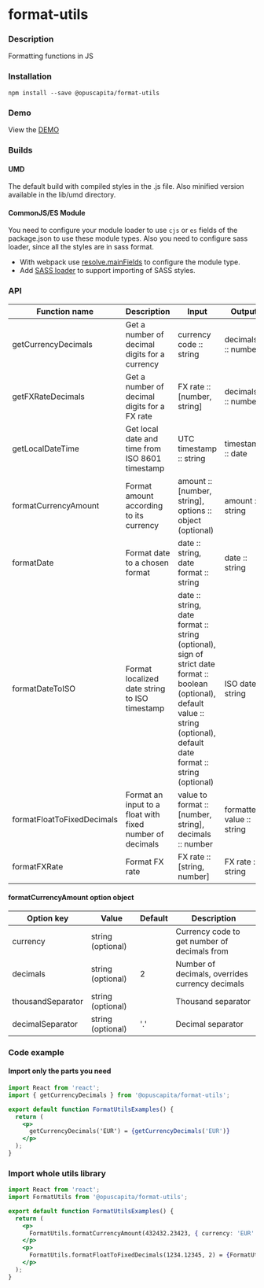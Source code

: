 # format-utils

### Description
Formatting functions in JS

### Installation
```
npm install --save @opuscapita/format-utils
```

### Demo
View the [DEMO](https://opuscapita.github.io/format-utils)

### Builds
#### UMD
The default build with compiled styles in the .js file. Also minified version available in the lib/umd directory.
#### CommonJS/ES Module
You need to configure your module loader to use `cjs` or `es` fields of the package.json to use these module types.
Also you need to configure sass loader, since all the styles are in sass format.
* With webpack use [resolve.mainFields](https://webpack.js.org/configuration/resolve/#resolve-mainfields) to configure the module type.
* Add [SASS loader](https://github.com/webpack-contrib/sass-loader) to support importing of SASS styles.

### API
| Function name            | Description                                     | Input                                   | Output             | 
| ------------------------ | ----------------------------------------------- | ----------------------------------------| ------------------ |
| getCurrencyDecimals      | Get a number of decimal digits for a currency   | currency code :: string                 | decimals :: number |
| getFXRateDecimals        | Get a number of decimal digits for a FX rate    | FX rate :: [number, string]             | decimals :: number |
| getLocalDateTime         | Get local date and time from ISO 8601 timestamp | UTC timestamp :: string                 | timestamp :: date  |
| formatCurrencyAmount     | Format amount according to its currency         | amount :: [number, string], options :: object (optional) | amount :: string |
| formatDate               | Format date to a chosen format                  | date :: string, date format :: string   | date :: string     |
| formatDateToISO          | Format localized date string to ISO timestamp   | date :: string, date format :: string (optional), sign of strict date format :: boolean (optional), default value :: string (optional), default date format :: string (optional) | ISO date :: string |
| formatFloatToFixedDecimals | Format an input to a float with fixed number of decimals | value to format :: [number, string], decimals :: number | formatted value :: string |
| formatFXRate             | Format FX rate                                  | FX rate :: [string, number]             | FX rate :: string  |

#### formatCurrencyAmount option object
| Option key          | Value             | Default | Description                                     |
| ------------------- | ----------------- | ------- | ----------------------------------------------- |
| currency            | string (optional) |         | Currency code to get number of decimals from    |
| decimals            | string (optional) |       2 | Number of decimals, overrides currency decimals |
| thousandSeparator   | string (optional) |         | Thousand separator                              |
| decimalSeparator    | string (optional) |     '.' | Decimal separator                               |

### Code example
#### Import only the parts you need
```jsx
import React from 'react';
import { getCurrencyDecimals } from '@opuscapita/format-utils';

export default function FormatUtilsExamples() {
  return (
    <p>
      getCurrencyDecimals('EUR') = {getCurrencyDecimals('EUR')}
    </p>
  );
}
```

### Import whole utils library
```jsx
import React from 'react';
import FormatUtils from '@opuscapita/format-utils';

export default function FormatUtilsExamples() {
  return (
    <p>
      FormatUtils.formatCurrencyAmount(432432.23423, { currency: 'EUR' }) = {FormatUtils.formatCurrencyAmount(432432.23423, { currency: 'EUR' })}
    </p>
    <p>
      FormatUtils.formatFloatToFixedDecimals(1234.12345, 2) = {FormatUtils.formatFloatToFixedDecimals(1234.12345, 2)}
    </p>
  );
}
```